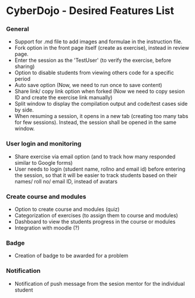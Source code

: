 # CyberDojo - Desired Features List
### General
- Support for .md file to add images and formulae in the instruction file.
- Fork option in the front page itself (create as exercise), instead in review page.
- Enter the session as the 'TestUser' (to verify the exercise, before sharing)
- Option to disable students from viewing others code for a specific period
- Auto save option (Now, we need to run once to save content)
- Share link/ copy link option when forked (Now we need to copy sesion ID and create the exercise link manually)
- Split window to display the compilation output and code/test cases side by side.
- When resuming a session, it opens in a new tab (creating too many tabs for few sessions). Instead,
the session shall be opened in the same window.

### User login and monitoring
- Share exercise via email option (and to track how many responded similar to Google forms)
- User needs to login (student name, rollno and email id) before entering the session,
 so that it will be easier to track students based on their names/ roll no/ email ID, instead of avatars

### Create course and modules
- Option to create course and modules (quiz)
- Categorization of exercises (to assign them to course and modules)
- Dashboard to view the students progress in the course or modules
- Integration with moodle (?)

### Badge
- Creation of badge to be awarded for a problem

### Notification
- Notification of push message from the sesion mentor for the individual student


